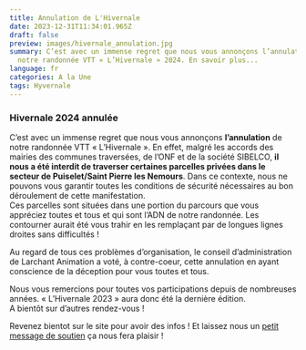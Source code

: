```yaml
---
title: Annulation de L'Hivernale
date: 2023-12-31T11:34:01.965Z
draft: false
preview: images/hivernale_annulation.jpg
summary: C’est avec un immense regret que nous vous annonçons l’annulation de
  notre randonnée VTT « L’Hivernale » 2024. En savoir plus...
language: fr
categories: A la Une
tags: Hyvernale
---
```


### Hivernale 2024 annulée

C’est avec un immense regret que nous vous annonçons **l’annulation** de notre randonnée VTT « L’Hivernale ».
En effet, malgré les accords des mairies des communes traversées, de l’ONF et de la société SIBELCO, **il nous a été interdit de traverser certaines parcelles privées dans le secteur de Puiselet/Saint Pierre les Nemours**. Dans ce contexte, nous ne pouvons vous garantir toutes les conditions de sécurité nécessaires au bon déroulement de cette manifestation.  
Ces parcelles sont situées dans une portion du parcours que vous appréciez toutes et tous et qui sont l’ADN de notre randonnée. Les contourner aurait été vous trahir en les remplaçant par de longues lignes droites sans difficultés !  

Au regard de tous ces problèmes d’organisation, le conseil d’administration de Larchant Animation a voté, à contre-coeur, cette annulation en ayant conscience de la déception pour vous toutes et tous.   

Nous vous remercions pour toutes vos participations depuis de nombreuses années.
« L’Hivernale 2023 » aura donc été la dernière édition.  
A bientôt sur d’autres rendez-vous !


Revenez bientot sur le site pour avoir des infos ! Et laissez nous un [petit message de soutien](/contact) ça nous fera plaisir !
